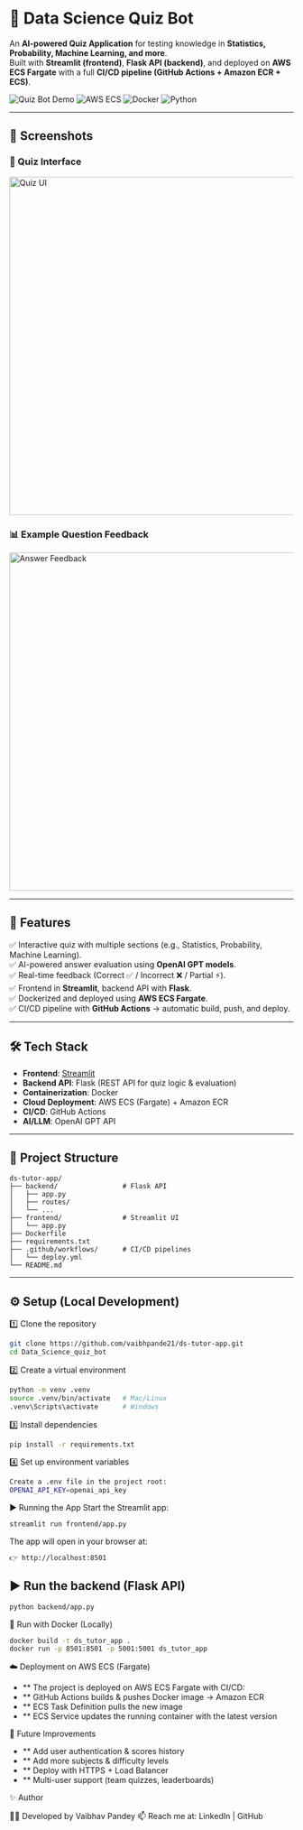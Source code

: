 # 🧠 Data Science Quiz Bot

An **AI-powered Quiz Application** for testing knowledge in **Statistics, Probability, Machine Learning, and more**.  
Built with **Streamlit (frontend)**, **Flask API (backend)**, and deployed on **AWS ECS Fargate** with a full **CI/CD pipeline (GitHub Actions + Amazon ECR + ECS)**.  

![Quiz Bot Demo](https://img.shields.io/badge/Streamlit-App-red?logo=streamlit)
![AWS ECS](https://img.shields.io/badge/Deployed-AWS%20ECS-orange?logo=amazonaws)
![Docker](https://img.shields.io/badge/Containerized-Docker-blue?logo=docker)
![Python](https://img.shields.io/badge/Python-3.9-yellow?logo=python)

---

## 📸 Screenshots  

### 🎯 Quiz Interface  
<img src="assets/quiz_ui.png" alt="Quiz UI" width="600"/>

### 📊 Example Question Feedback  
<img src="assets/quiz_feedback.png" alt="Answer Feedback" width="600"/>

---

## 🚀 Features  

✅ Interactive quiz with multiple sections (e.g., Statistics, Probability, Machine Learning).  
✅ AI-powered answer evaluation using **OpenAI GPT models**.  
✅ Real-time feedback (Correct ✅ / Incorrect ❌ / Partial ⚡).  
✅ Frontend in **Streamlit**, backend API with **Flask**.  
✅ Dockerized and deployed using **AWS ECS Fargate**.  
✅ CI/CD pipeline with **GitHub Actions** → automatic build, push, and deploy.  

---

## 🛠️ Tech Stack  

- **Frontend**: [Streamlit](https://streamlit.io/)  
- **Backend API**: Flask (REST API for quiz logic & evaluation)  
- **Containerization**: Docker  
- **Cloud Deployment**: AWS ECS (Fargate) + Amazon ECR  
- **CI/CD**: GitHub Actions  
- **AI/LLM**: OpenAI GPT API  

---

## 📂 Project Structure  
```plaintext
ds-tutor-app/
├── backend/                # Flask API
│   ├── app.py
│   ├── routes/
│   └── ...
├── frontend/               # Streamlit UI
│   └── app.py
├── Dockerfile
├── requirements.txt
├── .github/workflows/      # CI/CD pipelines
│   └── deploy.yml
└── README.md
```
---

## ⚙️ Setup (Local Development)

1️⃣ Clone the repository
   ```bash
   git clone https://github.com/vaibhpande21/ds-tutor-app.git
   cd Data_Science_quiz_bot
   ```
2️⃣ Create a virtual environment
```bash
python -m venv .venv  
source .venv/bin/activate   # Mac/Linux  
.venv\Scripts\activate      # Windows
```

3️⃣ Install dependencies
```bash
pip install -r requirements.txt
```

4️⃣ Set up environment variables
```bash
Create a .env file in the project root:
OPENAI_API_KEY=openai_api_key
```

▶️ Running the App
Start the Streamlit app:
```bash
streamlit run frontend/app.py
```
The app will open in your browser at:
```bash
👉 http://localhost:8501
```

## ▶️ Run the backend (Flask API)
```bash
python backend/app.py
```

🐳 Run with Docker (Locally)
```bash
docker build -t ds_tutor_app .
docker run -p 8501:8501 -p 5001:5001 ds_tutor_app
```

☁️ Deployment on AWS ECS (Fargate)
- ** The project is deployed on AWS ECS Fargate with CI/CD:
- ** GitHub Actions builds & pushes Docker image → Amazon ECR
- ** ECS Task Definition pulls the new image
- ** ECS Service updates the running container with the latest version

🎯 Future Improvements
- ** Add user authentication & scores history
- ** Add more subjects & difficulty levels
- ** Deploy with HTTPS + Load Balancer
- ** Multi-user support (team quizzes, leaderboards)

✨ Author

👨‍💻 Developed by Vaibhav Pandey
📫 Reach me at: LinkedIn | GitHub
 
